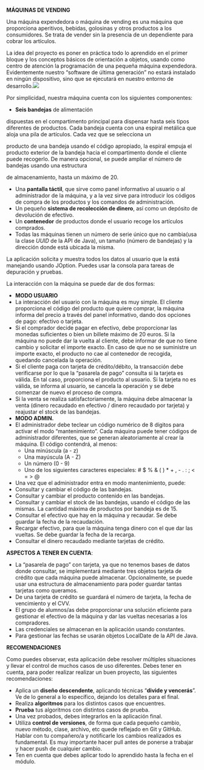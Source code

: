 **MÁQUINAS DE VENDING** 

Una máquina expendedora o máquina de vending es una máquina que proporciona aperitivos, bebidas, golosinas y otros productos a los consumidores. Se trata de vender sin la presencia de un dependiente para cobrar los artículos.

La idea del proyecto es poner en práctica todo lo aprendido en el primer bloque y los conceptos básicos de orientación a objetos, usando como centro de atención la programación de una pequeña máquina expendedora. Evidentemente nuestro “software de última generación” no estará instalado en ningún dispositivo, sino que se ejecutará en nuestro entorno de desarrollo.![](./readme/Aspose.Words.24349f49-a4e1-49de-ab80-ae9e5f12b99a.002.png)

Por simplicidad, nuestra máquina cuenta con los siguientes componentes:

- **Seis bandejas** de alimentación

dispuestas en el compartimento principal para dispensar hasta seis tipos diferentes de productos. Cada bandeja cuenta con una espiral metálica que aloja una pila de artículos. Cada vez que se selecciona un

producto de una bandeja usando el código apropiado, la espiral empuja el producto exterior de la bandeja hacia el compartimento donde el cliente puede recogerlo. De manera opcional, se puede ampliar el número de bandejas usando una estructura

de almacenamiento, hasta un máximo de 20.

- Una **pantalla táctil**, que sirve como panel informativo al usuario o al administrador de la máquina, y a la vez sirve para introducir los códigos de compra de los productos y los comandos de administración.
- Un pequeño **sistema de recolección de dinero**, así como un depósito de devolución de efectivo.
- Un **contenedor** de productos donde el usuario recoge los artículos comprados.
- Todas las máquinas tienen un número de serie único que no cambia(usa la clase *UUID* de la API de Java), un tamaño (número de bandejas) y la dirección donde está ubicada la misma.

La aplicación solicita y muestra todos los datos al usuario que la está manejando usando JOption. Puedes usar la consola para tareas de depuración y pruebas.

La interacción con la máquina se puede dar de dos formas:

- **MODO USUARIO**
- La interacción del usuario con la máquina es muy simple. El cliente proporciona el código del producto que quiere comprar, la máquina informa del precio a través del panel informativo, dando dos opciones de pago: efectivo o tarjeta.
- Si el comprador decide pagar en efectivo, debe proporcionar las monedas suficientes o bien un billete máximo de 20 euros. Si la máquina no puede dar la vuelta al cliente, debe informar de que no tiene cambio y solicitar el importe exacto. En caso de que no se suministre un importe exacto, el producto no cae al contenedor de recogida, quedando cancelada la operación.
- Si el cliente paga con tarjeta de crédito/débito, la transacción debe verificarse por lo que la “pasarela de pago” consulta si la tarjeta es válida. En tal caso, proporciona el producto al usuario. Si la tarjeta no es válida, se informa al usuario, se cancela la operación y se debe comenzar de nuevo el proceso de compra.
- Si la venta se realiza satisfactoriamente, la máquina debe almacenar la venta (dinero recaudado en efectivo / dinero recaudado por tarjeta) y reajustar el stock de las bandejas.
- **MODO ADMIN.**
- El administrador debe teclear un código numérico de 8 dígitos para activar el modo “mantenimiento”. Cada máquina puede tener códigos de administrador diferentes, que se generan aleatoriamente al crear la máquina. El código contendrá, al menos:
  - Una minúscula (a - z)
  - Una mayúscula (A - Z)
  - Un número (0 - 9)
  - Uno de los siguientes caracteres especiales: # $ % &  ( ) \* + , - .  : ; < = > @
- Una vez que el administrador entra en modo mantenimiento, puede:
- Consultar y cambiar el código de las bandejas.
- Consultar y cambiar el producto contenido en las bandejas.
- Consultar y cambiar el stock de las bandejas, usando el código de las mismas. La cantidad máxima de productos por bandeja es de 15.
- Consultar el efectivo que hay en la máquina y recaudar. Se debe guardar la fecha de la recaudación.
- Recargar efectivo, para que la máquina tenga dinero con el que dar las vueltas. Se debe guardar la fecha de la recarga.
- Consultar el dinero recaudado mediante tarjetas de crédito.

**ASPECTOS A TENER EN CUENTA**:

- La “pasarela de pago” con tarjeta, ya que no tenemos bases de datos donde consultar, se implementará mediante tres objetos tarjeta de crédito que cada máquina puede almacenar. Opcionalmente, se puede usar una estructura de almacenamiento para poder guardar tantas tarjetas como queramos.
- De una tarjeta de crédito se guardará el número de tarjeta, la fecha de vencimiento y el CVV.
- El grupo de alumnos/as debe proporcionar una solución eficiente para gestionar el efectivo de la máquina y dar las vueltas necesarias a los compradores.
- Las credenciales se almacenan en la aplicación usando constantes.
- Para gestionar las fechas se usarán objetos LocalDate de la API de Java.

**RECOMENDACIONES**

Como puedes observar, esta aplicación debe resolver múltiples situaciones y llevar el control de muchos casos de uso diferentes. Debes tener en cuenta, para poder realizar realizar un buen proyecto, las siguientes recomendaciones:

- Aplica un **diseño descendente**, aplicando técnicas “**divide y vencerás**”. Ve de lo general a lo específico, dejando los detalles para el final.
- Realiza **algoritmos** para los distintos casos que encuentres.
- **Prueba** tus algoritmos con distintos casos de prueba.
- Una vez probados, debes integrarlos en la aplicación final.
- Utiliza **control de versiones**, de forma que cada pequeño cambio, nuevo método, clase, archivo, etc quede reflejado en Git y GitHub. Hablar con tu compañero/a y notificarle los cambios realizados es fundamental. Es muy importante hacer pull antes de ponerse a trabajar y hacer push de cualquier cambio.
- Ten en cuenta que debes aplicar todo lo aprendido hasta la fecha en el módulo.

